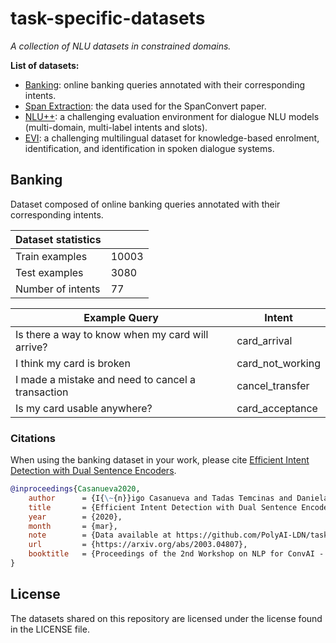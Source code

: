 # task-specific-datasets

*A collection of NLU datasets in constrained domains.*

**List of datasets:**
- [Banking](#banking): online banking queries annotated with their corresponding intents.
- [Span Extraction](#span-extraction): the data used for the SpanConvert paper.
- [NLU++](/nlupp): a challenging evaluation environment for dialogue NLU models (multi-domain, multi-label intents and slots).
- [EVI](https://github.com/PolyAI-LDN/evi-paper): a challenging multilingual dataset for knowledge-based enrolment, identification, and identification in spoken dialogue systems.

## Banking

Dataset composed of online banking queries annotated with their corresponding intents.

| Dataset statistics               |      |
| ---            |   --- |
| Train examples | 10003 |
| Test examples | 3080 |
| Number of intents | 77 |

|          Example Query      | Intent      |
| ---            |   --- |
| Is there a way to know when my card will arrive?| card_arrival |
| I think my card is broken | card_not_working |
| I made a mistake and need to cancel a transaction | cancel_transfer |
| Is my card usable anywhere? | card_acceptance |


### Citations

When using the banking dataset in your work, please cite [Efficient Intent Detection with Dual Sentence Encoders](https://arxiv.org/abs/2003.04807).

```bibtex
@inproceedings{Casanueva2020,
    author      = {I{\~{n}}igo Casanueva and Tadas Temcinas and Daniela Gerz and Matthew Henderson and Ivan Vulic},
    title       = {Efficient Intent Detection with Dual Sentence Encoders},
    year        = {2020},
    month       = {mar},
    note        = {Data available at https://github.com/PolyAI-LDN/task-specific-datasets},
    url         = {https://arxiv.org/abs/2003.04807},
    booktitle   = {Proceedings of the 2nd Workshop on NLP for ConvAI - ACL 2020}
}

```

## License
The datasets shared on this repository are licensed under the license found in the LICENSE file.